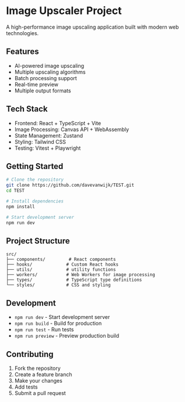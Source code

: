 # Image Upscaler Project

A high-performance image upscaling application built with modern web technologies.

## Features

- AI-powered image upscaling
- Multiple upscaling algorithms
- Batch processing support
- Real-time preview
- Multiple output formats

## Tech Stack

- Frontend: React + TypeScript + Vite
- Image Processing: Canvas API + WebAssembly
- State Management: Zustand
- Styling: Tailwind CSS
- Testing: Vitest + Playwright

## Getting Started

```bash
# Clone the repository
git clone https://github.com/davevanwijk/TEST.git
cd TEST

# Install dependencies
npm install

# Start development server
npm run dev
```

## Project Structure

```
src/
├── components/         # React components
├── hooks/             # Custom React hooks
├── utils/             # utility functions
├── workers/           # Web Workers for image processing
├── types/             # TypeScript type definitions
└── styles/            # CSS and styling
```

## Development

- `npm run dev` - Start development server
- `npm run build` - Build for production
- `npm run test` - Run tests
- `npm run preview` - Preview production build

## Contributing

1. Fork the repository
2. Create a feature branch
3. Make your changes
4. Add tests
5. Submit a pull request